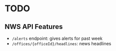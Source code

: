 # TODO

## NWS API Features
- `/alerts` endpoint: gives alerts for past week
- `/offices/{officeId}/headlines`: news headlines

